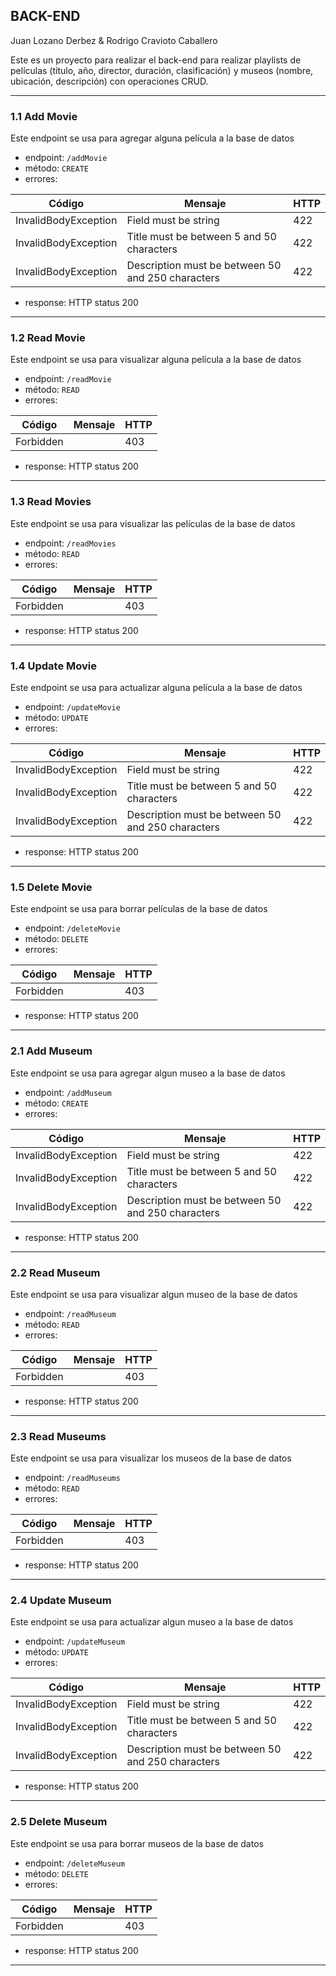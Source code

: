 ## BACK-END
Juan Lozano Derbez & Rodrigo Cravioto Caballero

Este es un proyecto para realizar el back-end para realizar playlists de películas (título, año, director, duración, clasificación) y museos (nombre, ubicación, descripción) con operaciones CRUD.

----

### 1.1 Add Movie

Este endpoint se usa para agregar alguna película a la base de datos
* endpoint: `/addMovie`
* método: `CREATE`
* errores: 

| Código | Mensaje | HTTP |
| ------------- | ------------- | ------------- |
| InvalidBodyException | Field must be string | 422 |
| InvalidBodyException | Title must be between 5 and 50 characters | 422 |
| InvalidBodyException | Description must be between 50 and 250 characters | 422 |

* response: HTTP status 200

----

### 1.2 Read Movie

Este endpoint se usa para visualizar alguna película a la base de datos
* endpoint: `/readMovie`
* método: `READ`
* errores: 

| Código | Mensaje | HTTP |
| ------------- | ------------- | ------------- |
| Forbidden | | 403 |

* response: HTTP status 200

----

### 1.3 Read Movies

Este endpoint se usa para visualizar las películas de la base de datos
* endpoint: `/readMovies`
* método: `READ`
* errores: 

| Código | Mensaje | HTTP |
| ------------- | ------------- | ------------- |
| Forbidden | | 403 |

* response: HTTP status 200

----


### 1.4 Update Movie

Este endpoint se usa para actualizar alguna película a la base de datos
* endpoint: `/updateMovie`
* método: `UPDATE`
* errores: 

| Código | Mensaje | HTTP |
| ------------- | ------------- | ------------- |
| InvalidBodyException | Field must be string | 422 |
| InvalidBodyException | Title must be between 5 and 50 characters | 422 |
| InvalidBodyException | Description must be between 50 and 250 characters | 422 |

* response: HTTP status 200

----

### 1.5 Delete Movie

Este endpoint se usa para borrar películas de la base de datos
* endpoint: `/deleteMovie`
* método: `DELETE`
* errores: 

| Código | Mensaje | HTTP |
| ------------- | ------------- | ------------- |
| Forbidden | | 403 |

* response: HTTP status 200

----

### 2.1 Add Museum

Este endpoint se usa para agregar algun museo a la base de datos
* endpoint: `/addMuseum`
* método: `CREATE`
* errores: 

| Código | Mensaje | HTTP |
| ------------- | ------------- | ------------- |
| InvalidBodyException | Field must be string | 422 |
| InvalidBodyException | Title must be between 5 and 50 characters | 422 |
| InvalidBodyException | Description must be between 50 and 250 characters | 422 |

* response: HTTP status 200

----

### 2.2 Read Museum

Este endpoint se usa para visualizar algun museo de la base de datos
* endpoint: `/readMuseum`
* método: `READ`
* errores: 

| Código | Mensaje | HTTP |
| ------------- | ------------- | ------------- |
| Forbidden | | 403 |

* response: HTTP status 200

----

### 2.3 Read Museums

Este endpoint se usa para visualizar los museos de la base de datos
* endpoint: `/readMuseums`
* método: `READ`
* errores: 

| Código | Mensaje | HTTP |
| ------------- | ------------- | ------------- |
| Forbidden | | 403 |

* response: HTTP status 200

----


### 2.4 Update Museum

Este endpoint se usa para actualizar algun museo a la base de datos
* endpoint: `/updateMuseum`
* método: `UPDATE`
* errores: 

| Código | Mensaje | HTTP |
| ------------- | ------------- | ------------- |
| InvalidBodyException | Field must be string | 422 |
| InvalidBodyException | Title must be between 5 and 50 characters | 422 |
| InvalidBodyException | Description must be between 50 and 250 characters | 422 |

* response: HTTP status 200

----

### 2.5 Delete Museum

Este endpoint se usa para borrar museos de la base de datos
* endpoint: `/deleteMuseum`
* método: `DELETE`
* errores: 

| Código | Mensaje | HTTP |
| ------------- | ------------- | ------------- |
| Forbidden | | 403 |

* response: HTTP status 200

----
